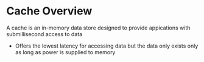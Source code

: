 # Cache Overview

A cache is an in-memory data store designed to provide appications with submillisecond access to data

* Offers the lowest latency for accessing data but the data only exists only as long as power is supplied to memory
